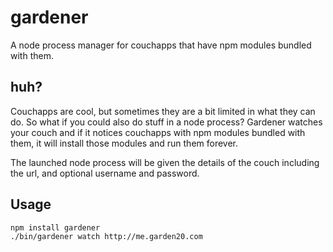 gardener
========

A node process manager for couchapps that have npm modules bundled with them. 


huh?
----

Couchapps are cool, but sometimes they are a bit limited in what they can do. So what if you could also do stuff in a node process?
Gardener watches your couch and if it notices couchapps with npm modules bundled with them, it will install those modules and run them forever. 

The launched node process will be given the details of the couch including the url, and optional username and password.


Usage
------

    npm install gardener
    ./bin/gardener watch http://me.garden20.com

